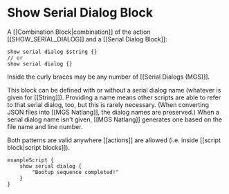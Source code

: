 # Show Serial Dialog Block

A [[Combination Block|combination]] of the action [[SHOW_SERIAL_DIALOG]] and a [[Serial Dialog Block]]:

```
show serial dialog $string {}
// or
show serial dialog {}
```

Inside the curly braces may be any number of [[Serial Dialogs (MGS)]].

This block can be defined with or without a serial dialog name (whatever is given for [[String]]). Providing a name means other scripts are able to refer to that serial dialog, too, but this is rarely necessary. (When converting JSON files into [[MGS Natlang]], the dialog names are preserved.) When a serial dialog name isn't given, [[MGS Natlang]] generates one based on the file name and line number.

Both patterns are valid anywhere [[actions]] are allowed (i.e. inside [[script block|script blocks]]).

```mgs
exampleScript {
	show serial dialog {
		"Bootup sequence completed!"
	}
}
```
